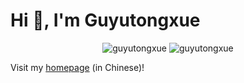 # Hi 👋, I'm Guyutongxue
<p align="center">
  <img src="https://github-readme-stats.vercel.app/api?username=guyutongxue&show_icons=true" alt="guyutongxue">
  <img src="https://github-readme-stats.vercel.app/api/top-langs/?username=guyutongxue&layout=compact&hide=html" alt="guyutongxue">
</p>

Visit my [homepage](https://guyutongxue.github.io/) (in Chinese)!

<!--
<details align="center">
  <summary></summary>
  <img src="https://devicons.github.io/devicon/devicon.git/icons/bootstrap/bootstrap-plain.svg" alt="bootstrap" width="40" height="40">
  <img src="https://devicons.github.io/devicon/devicon.git/icons/c/c-original.svg" alt="c" width="40" height="40">
  <img src="https://devicons.github.io/devicon/devicon.git/icons/cplusplus/cplusplus-original.svg" alt="cplusplus" width="40" height="40">
  <img src="https://devicons.github.io/devicon/devicon.git/icons/csharp/csharp-original.svg" alt="csharp" width="40" height="40">
  <img src="https://devicons.github.io/devicon/devicon.git/icons/dot-net/dot-net-original-wordmark.svg" alt="dotnet" width="40" height="40">
  <img src="https://devicons.github.io/devicon/devicon.git/icons/html5/html5-original-wordmark.svg" alt="html5" width="40" height="40">
  <img src="https://devicons.github.io/devicon/devicon.git/icons/javascript/javascript-original.svg" alt="javascript" width="40" height="40">
  <img src="https://devicons.github.io/devicon/devicon.git/icons/photoshop/photoshop-plain.svg" alt="photoshop" width="40" height="40">
  <img src="https://devicons.github.io/devicon/devicon.git/icons/python/python-original.svg" alt="python" width="40" height="40">
</details>
-->
